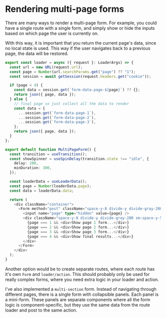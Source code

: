# Rendering multi-page forms

There are many ways to render a multi-page form. For example, you could have a single route with a single form, and simply show or hide the inputs based on which page the user is currently on.

With this way, it is important that you return the current page's data, since no local state is used. This way if the user navigates back to a previous page, the data will be restored.

```ts
export const loader = async ({ request }: LoaderArgs) => {
  const url = new URL(request.url);
  const page = Number(url.searchParams.get("page") ?? "1");
  const session = await getSession(request.headers.get("cookie"));

  if (page < 4) {
    const data = session.get(`form-data-page-${page}`) ?? {};
    return json({ page, data });
  } else {
    // final page so just collect all the data to render
    const data = {
      ...session.get(`form-data-page-1`),
      ...session.get(`form-data-page-2`),
      ...session.get(`form-data-page-3`),
    };
    return json({ page, data });
  }
};

export default function MultiPageForm() {
  const transition = useTransition();
  const showSpinner = useSpinDelay(transition.state !== "idle", {
    delay: 200,
    minDuration: 300,
  });

  const loaderData = useLoaderData();
  const page = Number(loaderData.page);
  const data = loaderData.data;

  return (
    <div className="container">
      <Form method="post" className="space-y-8 divide-y divide-gray-200">
        <input name="page" type="hidden" value={page} />
        <div className="space-y-8 divide-y divide-gray-200 sm:space-y-5">
          {page === 1 && <div>Show page 1 form...</div>}
          {page === 2 && <div>Show page 2 form...</div>}
          {page === 3 && <div>Show page 3 form...</div>}
          {page === 4 && <div>Show final results...</div>}
        </div>
      </Form>
    </div>
  );
}
```

Another option would be to create separate routes, where each route has it's own `Form` and `loader/action`. This should probably only be used for really complex forms, where you need extra logic in your loader and action.

I've also implemented a `multi-section` form. Instead of navigating through different pages, there is a single form with collapsible panels. Each panel is a mini-form. These panels are separate components where all the form logic is component-specific, but they use the same data from the route loader and post to the same action.
